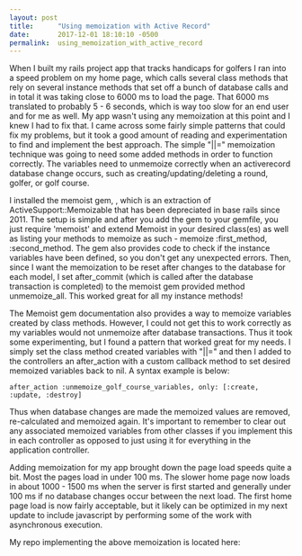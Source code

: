 ```yaml
---
layout: post
title:      "Using memoization with Active Record"
date:       2017-12-01 18:10:10 -0500
permalink:  using_memoization_with_active_record
---
```



When I built my rails project app that tracks handicaps for golfers I ran into a speed problem on my home page, which calls several class methods that rely on several instance methods that set off a bunch of database calls and in total it was taking close to 6000 ms to load the page. That 6000 ms translated to probably 5 - 6 seconds, which is way too slow for an end user and for me as well. My app wasn't using any memoization at this point and I knew I had to fix that.
I came across some fairly simple patterns that could fix my problems, but it took a good amount of reading and experimentation to find and implement the best approach. The simple "||=" memoization technique was going to need some added methods in order to function correctly. The variables need to unmemoize correctly when an activerecord database change occurs, such as creating/updating/deleting a round, golfer, or golf course. 

I installed the memoist gem, [](https://github.com/matthewrudy/memoist), which is an extraction of ActiveSupport::Memoizable that has been depreciated in base rails since 2011. The setup is simple and after you add the gem to your gemfile, you just require 'memoist' and extend Memoist in your desired class(es) as well as listing your methods to memoize as such - memoize :first_method, :second_method. The gem also provides code to check if the instance variables have been defined, so you don't get any unexpected errors. Then, since I want the memoization to be reset after changes to the database for each model, I set after_commit (which is called after the database transaction is completed) to the memoist gem provided method unmemoize_all. This worked great for all my instance methods!

The Memoist gem documentation also provides a way to memoize variables created by class methods. However, I could not get this to work correctly as my variables would not unmemoize after database transactions. Thus it took some experimenting, but I found a pattern that worked great for my needs. I simply set the class method created variables with "||=" and then I added to the controllers an after_action with a custom callback method to set desired memoized variables back to nil. A syntax example is below:


```
after_action :unmemoize_golf_course_variables, only: [:create, :update, :destroy] 
```

Thus when database changes are made the memoized values are removed, re-calculated and memoized again. It's important to remember to clear out any associated memoized variables from other classes if you implement this in each controller as opposed to just using it for everything in the application controller.

Adding memoization for my app brought down the page load speeds quite a bit. Most the pages load in under 100 ms. The slower home page now loads in about 1000 - 1500 ms when the server is first started and generally under 100 ms if no database changes occur between the next load. The first home page load is now fairly acceptable, but it likely can be optimized in my next update to include javascript by performing some of the work with asynchronous execution.

My repo implementing the above memoization is located here: [](https://github.com/psnider30/golf-handicapper-rails-app)
